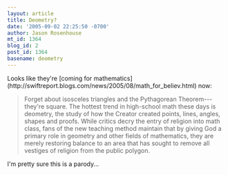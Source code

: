 ```yaml
---
layout: article
title: Deometry?
date: '2005-09-02 22:25:50 -0700'
author: Jason Rosenhouse
mt_id: 1364
blog_id: 2
post_id: 1364
basename: deometry
---
```

<p>Looks like they're [coming for mathematics](http://swiftreport.blogs.com/news/2005/08/math_for_believ.html) now:</p>

> <p>Forget about isosceles triangles and the Pythagorean Theorem---they're square. The hottest trend in  high-school math these days is deometry, the study of how the Creator created points, lines, angles, shapes and proofs. While critics decry the entry of religion into math class, fans of the new teaching method maintain that by giving God a primary role in geometry and other fields of mathematics, they are merely restoring balance to an area that has sought to remove all vestiges of religion from the public polygon. </p>

<p>I'm pretty sure this is a parody...</p>
